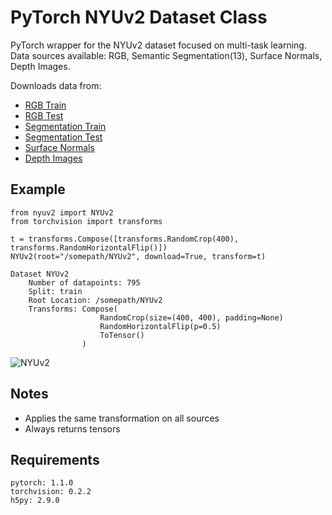 # PyTorch NYUv2 Dataset Class
PyTorch wrapper for the NYUv2 dataset focused on multi-task learning.  
Data sources available: RGB, Semantic Segmentation(13), Surface Normals, Depth Images.

Downloads data from:
- [RGB Train](http://www.doc.ic.ac.uk/~ahanda/nyu_train_rgb.tgz)
- [RGB Test](http://www.doc.ic.ac.uk/~ahanda/nyu_test_rgb.tgz)
- [Segmentation Train](https://github.com/ankurhanda/nyuv2-meta-data/raw/master/train_labels_13/nyuv2_train_class13.tgz)
- [Segmentation Test](https://github.com/ankurhanda/nyuv2-meta-data/raw/master/test_labels_13/nyuv2_test_class13.tgz)
- [Surface Normals](https://www.inf.ethz.ch/personal/ladickyl/nyu_normals_gt.zip)
- [Depth Images](http://horatio.cs.nyu.edu/mit/silberman/nyu_depth_v2/nyu_depth_v2_labeled.mat)

## Example
```
from nyuv2 import NYUv2
from torchvision import transforms

t = transforms.Compose([transforms.RandomCrop(400), transforms.RandomHorizontalFlip()])
NYUv2(root="/somepath/NYUv2", download=True, transform=t)
```
```
Dataset NYUv2
    Number of datapoints: 795
    Split: train
    Root Location: /somepath/NYUv2
    Transforms: Compose(
                    RandomCrop(size=(400, 400), padding=None)
                    RandomHorizontalFlip(p=0.5)
                    ToTensor()
                )
```

![NYUv2](https://user-images.githubusercontent.com/1637188/57874116-c6632000-7807-11e9-9d7c-8d3060fa48d7.png)

## Notes
- Applies the same transformation on all sources
- Always returns tensors

## Requirements
```
pytorch: 1.1.0
torchvision: 0.2.2
h5py: 2.9.0
```


